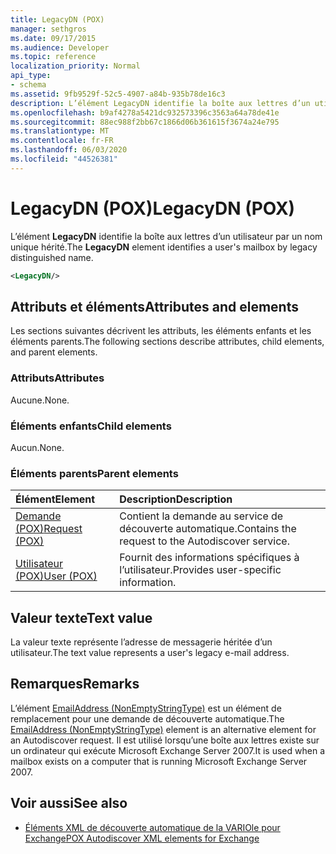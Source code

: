 ```yaml
---
title: LegacyDN (POX)
manager: sethgros
ms.date: 09/17/2015
ms.audience: Developer
ms.topic: reference
localization_priority: Normal
api_type:
- schema
ms.assetid: 9fb9529f-52c5-4907-a84b-935b78de16c3
description: L’élément LegacyDN identifie la boîte aux lettres d’un utilisateur par un nom unique hérité.
ms.openlocfilehash: b9af4278a5421dc932573396c3563a64a78de41e
ms.sourcegitcommit: 88ec988f2bb67c1866d06b361615f3674a24e795
ms.translationtype: MT
ms.contentlocale: fr-FR
ms.lasthandoff: 06/03/2020
ms.locfileid: "44526381"
---
```

# <a name="legacydn-pox"></a><span data-ttu-id="13611-103">LegacyDN (POX)</span><span class="sxs-lookup"><span data-stu-id="13611-103">LegacyDN (POX)</span></span>

<span data-ttu-id="13611-104">L’élément **LegacyDN** identifie la boîte aux lettres d’un utilisateur par un nom unique hérité.</span><span class="sxs-lookup"><span data-stu-id="13611-104">The **LegacyDN** element identifies a user's mailbox by legacy distinguished name.</span></span> 
  
```xml
<LegacyDN/>
```

## <a name="attributes-and-elements"></a><span data-ttu-id="13611-105">Attributs et éléments</span><span class="sxs-lookup"><span data-stu-id="13611-105">Attributes and elements</span></span>

<span data-ttu-id="13611-106">Les sections suivantes décrivent les attributs, les éléments enfants et les éléments parents.</span><span class="sxs-lookup"><span data-stu-id="13611-106">The following sections describe attributes, child elements, and parent elements.</span></span>
  
### <a name="attributes"></a><span data-ttu-id="13611-107">Attributs</span><span class="sxs-lookup"><span data-stu-id="13611-107">Attributes</span></span>

<span data-ttu-id="13611-108">Aucune.</span><span class="sxs-lookup"><span data-stu-id="13611-108">None.</span></span>
  
### <a name="child-elements"></a><span data-ttu-id="13611-109">Éléments enfants</span><span class="sxs-lookup"><span data-stu-id="13611-109">Child elements</span></span>

<span data-ttu-id="13611-110">Aucun.</span><span class="sxs-lookup"><span data-stu-id="13611-110">None.</span></span>
  
### <a name="parent-elements"></a><span data-ttu-id="13611-111">Éléments parents</span><span class="sxs-lookup"><span data-stu-id="13611-111">Parent elements</span></span>

|<span data-ttu-id="13611-112">**Élément**</span><span class="sxs-lookup"><span data-stu-id="13611-112">**Element**</span></span>|<span data-ttu-id="13611-113">**Description**</span><span class="sxs-lookup"><span data-stu-id="13611-113">**Description**</span></span>|
|:-----|:-----|
|[<span data-ttu-id="13611-114">Demande (POX)</span><span class="sxs-lookup"><span data-stu-id="13611-114">Request (POX)</span></span>](request-pox.md) <br/> |<span data-ttu-id="13611-115">Contient la demande au service de découverte automatique.</span><span class="sxs-lookup"><span data-stu-id="13611-115">Contains the request to the Autodiscover service.</span></span>  <br/> |
|[<span data-ttu-id="13611-116">Utilisateur (POX)</span><span class="sxs-lookup"><span data-stu-id="13611-116">User (POX)</span></span>](user-pox.md) <br/> |<span data-ttu-id="13611-117">Fournit des informations spécifiques à l’utilisateur.</span><span class="sxs-lookup"><span data-stu-id="13611-117">Provides user-specific information.</span></span>  <br/> |
   
## <a name="text-value"></a><span data-ttu-id="13611-118">Valeur texte</span><span class="sxs-lookup"><span data-stu-id="13611-118">Text value</span></span>

<span data-ttu-id="13611-119">La valeur texte représente l’adresse de messagerie héritée d’un utilisateur.</span><span class="sxs-lookup"><span data-stu-id="13611-119">The text value represents a user's legacy e-mail address.</span></span>
  
## <a name="remarks"></a><span data-ttu-id="13611-120">Remarques</span><span class="sxs-lookup"><span data-stu-id="13611-120">Remarks</span></span>

<span data-ttu-id="13611-121">L’élément [EmailAddress (NonEmptyStringType)](emailaddress-nonemptystringtype.md) est un élément de remplacement pour une demande de découverte automatique.</span><span class="sxs-lookup"><span data-stu-id="13611-121">The [EmailAddress (NonEmptyStringType)](emailaddress-nonemptystringtype.md) element is an alternative element for an Autodiscover request.</span></span> <span data-ttu-id="13611-122">Il est utilisé lorsqu’une boîte aux lettres existe sur un ordinateur qui exécute Microsoft Exchange Server 2007.</span><span class="sxs-lookup"><span data-stu-id="13611-122">It is used when a mailbox exists on a computer that is running Microsoft Exchange Server 2007.</span></span> 
  
## <a name="see-also"></a><span data-ttu-id="13611-123">Voir aussi</span><span class="sxs-lookup"><span data-stu-id="13611-123">See also</span></span>

- [<span data-ttu-id="13611-124">Éléments XML de découverte automatique de la VARIOle pour Exchange</span><span class="sxs-lookup"><span data-stu-id="13611-124">POX Autodiscover XML elements for Exchange</span></span>](pox-autodiscover-xml-elements-for-exchange.md)

